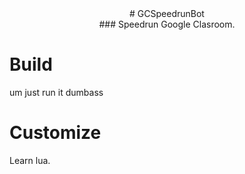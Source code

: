 <center> # GCSpeedrunBot </center>
<center> ### Speedrun Google Clasroom. </center>


# Build

um just run it dumbass

# Customize
Learn lua.
